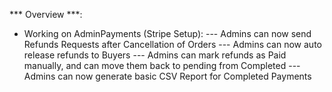 *** Overview ***: 

- Working on AdminPayments (Stripe Setup):
--- Admins can now send Refunds Requests after Cancellation of Orders
--- Admins can now auto release refunds to Buyers
--- Admins can mark refunds as Paid manually, and can move them back to pending from Completed
--- Admins can now generate basic CSV Report for Completed Payments